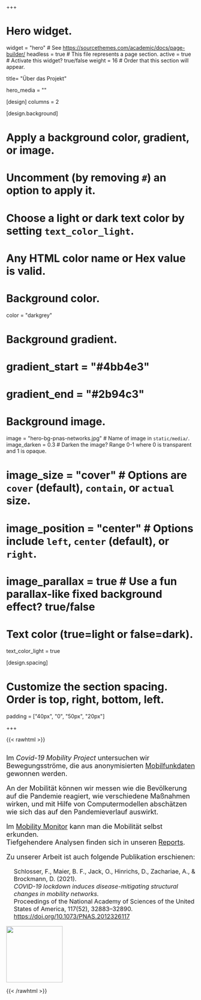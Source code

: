 +++

# Hero widget.
widget = "hero"  # See https://sourcethemes.com/academic/docs/page-builder/
headless = true  # This file represents a page section.
active = true  # Activate this widget? true/false
weight = 16  # Order that this section will appear.

title= "Über das Projekt"

hero_media = ""

[design]
  columns = 2

[design.background]
  # Apply a background color, gradient, or image.
  #   Uncomment (by removing `#`) an option to apply it.
  #   Choose a light or dark text color by setting `text_color_light`.
  #   Any HTML color name or Hex value is valid.

  # Background color.
  color = "darkgrey"

  # Background gradient.
  # gradient_start = "#4bb4e3"
  # gradient_end = "#2b94c3"

  # Background image.
  image = "hero-bg-pnas-networks.jpg"  # Name of image in `static/media/`.
  image_darken = 0.3  # Darken the image? Range 0-1 where 0 is transparent and 1 is opaque.
  # image_size = "cover"  #  Options are `cover` (default), `contain`, or `actual` size.
  # image_position = "center"  # Options include `left`, `center` (default), or `right`.
  # image_parallax = true  # Use a fun parallax-like fixed background effect? true/false

  # Text color (true=light or false=dark).
  text_color_light = true

[design.spacing]
  # Customize the section spacing. Order is top, right, bottom, left.
  padding = ["40px", "0", "50px", "20px"]

+++

{{< rawhtml >}}

<div style="display:block; text-align:left;">

  <div style="font-size: large; margin-top: 30px;">
  <p>
  Im <i>Covid-19 Mobility Project</i> untersuchen wir Bewegungsströme, die aus anonymisierten <a href="/de/data-info/">Mobilfunkdaten</a>
  gewonnen werden.
  <p>
  An der Mobilität können wir messen wie die Bevölkerung auf die Pandemie reagiert, wie verschiedene Maßnahmen wirken, und mit Hilfe von Computermodellen abschätzen wie sich das auf den Pandemieverlauf auswirkt.
  </p>
  <p>
  Im <a href="/de/mobility-monitor/">Mobility Monitor</a> kann man die Mobilität selbst erkunden.
  <br>
  Tiefgehendere Analysen finden sich in unseren <a href="/de/reports/">Reports</a>.
  </p>
  Zu unserer Arbeit ist auch folgende Publikation erschienen:
  </p>
  </div>
  <p style="font-size: medium; margin-left:20px">
  Schlosser, F., Maier, B. F., Jack, O., Hinrichs, D., Zachariae, A., & Brockmann, D. (2021).<br>
  <i>COVID-19 lockdown induces disease-mitigating structural changes in mobility networks.</i><br>
  Proceedings of the National Academy of Sciences of the United States of America, 117(52), 32883–32890.<br>
  <a href="https://doi.org/10.1073/PNAS.2012326117">https://doi.org/10.1073/PNAS.2012326117</a>   
  </p>
  
  <p>
  <img src="/media/bmg.jpg" style="height: 150px" />
 

</div>
{{< /rawhtml >}}
